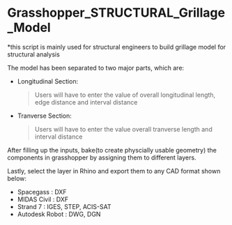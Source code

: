 # Grasshopper_STRUCTURAL_Grillage_Model

*this script is mainly used for structural engineers to build grillage model for structural analysis

The model has been separated to two major parts, which are:

- Longitudinal Section:
  > Users will have to enter the value of overall longitudinal length, edge distance and interval distance

- Tranverse Section:
  > Users will have to enter the value overall tranverse length and interval distance
  
After filling up the inputs, bake(to create physcially usable geometry) the components in grasshopper by assigning them to different layers.

Lastly, select the layer in Rhino and export them to any CAD format shown below:

- Spacegass         : DXF
- MIDAS Civil       : DXF 
- Strand 7          : IGES, STEP, ACIS-SAT
- Autodesk Robot    : DWG, DGN
